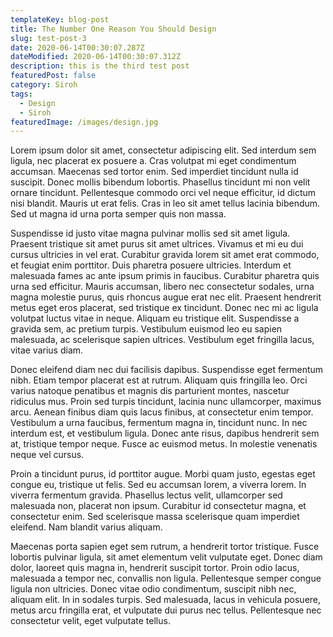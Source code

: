 ```yaml
---
templateKey: blog-post
title: The Number One Reason You Should Design
slug: test-post-3
date: 2020-06-14T00:30:07.287Z
dateModified: 2020-06-14T00:30:07.312Z
description: this is the third test post
featuredPost: false
category: Siroh
tags:
  - Design
  - Siroh
featuredImage: /images/design.jpg
---
```

Lorem ipsum dolor sit amet, consectetur adipiscing elit. Sed interdum sem ligula, nec placerat ex posuere a. Cras volutpat mi eget condimentum accumsan. Maecenas sed tortor enim. Sed imperdiet tincidunt nulla id suscipit. Donec mollis bibendum lobortis. Phasellus tincidunt mi non velit ornare tincidunt. Pellentesque commodo orci vel neque efficitur, id dictum nisi blandit. Mauris ut erat felis. Cras in leo sit amet tellus lacinia bibendum. Sed ut magna id urna porta semper quis non massa.

Suspendisse id justo vitae magna pulvinar mollis sed sit amet ligula. Praesent tristique sit amet purus sit amet ultrices. Vivamus et mi eu dui cursus ultricies in vel erat. Curabitur gravida lorem sit amet erat commodo, et feugiat enim porttitor. Duis pharetra posuere ultricies. Interdum et malesuada fames ac ante ipsum primis in faucibus. Curabitur pharetra quis urna sed efficitur. Mauris accumsan, libero nec consectetur sodales, urna magna molestie purus, quis rhoncus augue erat nec elit. Praesent hendrerit metus eget eros placerat, sed tristique ex tincidunt. Donec nec mi ac ligula volutpat luctus vitae in neque. Aliquam eu tristique elit. Suspendisse a gravida sem, ac pretium turpis. Vestibulum euismod leo eu sapien malesuada, ac scelerisque sapien ultrices. Vestibulum eget fringilla lacus, vitae varius diam.

Donec eleifend diam nec dui facilisis dapibus. Suspendisse eget fermentum nibh. Etiam tempor placerat est at rutrum. Aliquam quis fringilla leo. Orci varius natoque penatibus et magnis dis parturient montes, nascetur ridiculus mus. Proin sed turpis tincidunt, lacinia nunc ullamcorper, maximus arcu. Aenean finibus diam quis lacus finibus, at consectetur enim tempor. Vestibulum a urna faucibus, fermentum magna in, tincidunt nunc. In nec interdum est, et vestibulum ligula. Donec ante risus, dapibus hendrerit sem at, tristique tempor neque. Fusce ac euismod metus. In molestie venenatis neque vel cursus.

Proin a tincidunt purus, id porttitor augue. Morbi quam justo, egestas eget congue eu, tristique ut felis. Sed eu accumsan lorem, a viverra lorem. In viverra fermentum gravida. Phasellus lectus velit, ullamcorper sed malesuada non, placerat non ipsum. Curabitur id consectetur magna, et consectetur enim. Sed scelerisque massa scelerisque quam imperdiet eleifend. Nam blandit varius aliquam.

Maecenas porta sapien eget sem rutrum, a hendrerit tortor tristique. Fusce lobortis pulvinar ligula, sit amet elementum velit vulputate eget. Donec diam dolor, laoreet quis magna in, hendrerit suscipit tortor. Proin odio lacus, malesuada a tempor nec, convallis non ligula. Pellentesque semper congue ligula non ultricies. Donec vitae odio condimentum, suscipit nibh nec, aliquam elit. In in sodales turpis. Sed malesuada, lacus in vehicula posuere, metus arcu fringilla erat, et vulputate dui purus nec tellus. Pellentesque nec consectetur velit, eget vulputate tellus.